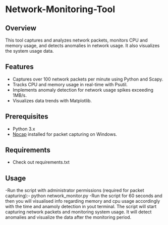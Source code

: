 # Network-Monitoring-Tool

## Overview

This tool captures and analyzes network packets, monitors CPU and memory usage, and detects anomalies in network usage. It also visualizes the system usage data.

## Features

- Captures over 100 network packets per minute using Python and Scapy.
- Tracks CPU and memory usage in real-time with Psutil.
- Implements anomaly detection for network usage spikes exceeding 1MB/s.
- Visualizes data trends with Matplotlib.

## Prerequisites

- Python 3.x
- [Npcap](https://nmap.org/npcap/) installed for packet capturing on Windows.

## Requirements 
- Check out requirements.txt

## Usage
-Run the script with administrator permissions (required for packet capturing):- python network_monitor.py
-Run the script for 60 seconds and then you will visualised info regarding memory and cpu usage accordingly with the time and anamoly detection in yout terminal.
The script will start capturing network packets and monitoring system usage. It will detect anomalies and visualize the data after the monitoring period.
